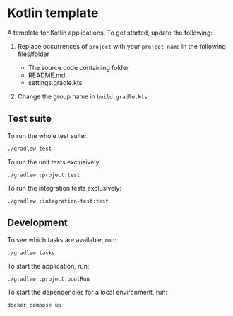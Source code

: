 # Kotlin template

A template for Kotlin applications. To get started, update the following:

1. Replace occurrences of `project` with your `project-name` in the following files/folder
   - The source code containing folder
   - README.md
   - settings.gradle.kts

2. Change the group name in `build.gradle.kts`

## Test suite

To run the whole test suite:
```shell
./gradlew test
```

To run the unit tests exclusively:
```shell
./gradlew :project:test 
```

To run the integration tests exclusively:
```shell
./gradlew :integration-test:test
```

## Development

To see which tasks are available, run:
```shell
./gradlew tasks
```

To start the application, run:
```shell
./gradlew :project:bootRun
```

To start the dependencies for a local environment, run: 
```shell
docker compose up
```
